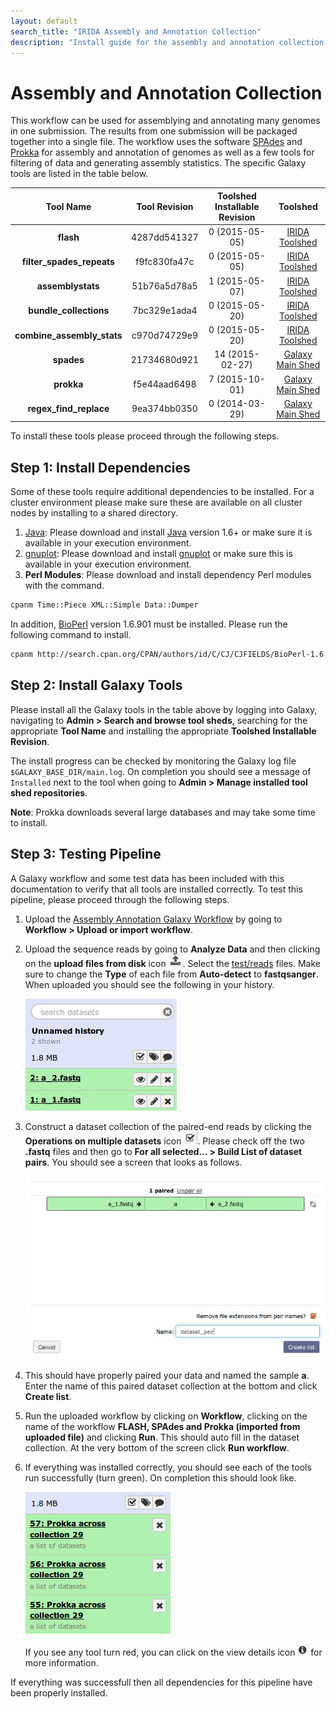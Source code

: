 ```yaml
---
layout: default
search_title: "IRIDA Assembly and Annotation Collection"
description: "Install guide for the assembly and annotation collection pipeline."
---
```


Assembly and Annotation Collection
==================================

This workflow can be used for assemblying and annotating many genomes in one submission.  The results from one submission will be packaged together into a single file.  The workflow uses the software [SPAdes][] and [Prokka][] for assembly and annotation of genomes as well as a few tools for filtering of data and generating assembly statistics.  The specific Galaxy tools are listed in the table below.

| Tool Name                  | Tool Revision | Toolshed Installable Revision | Toolshed             |
|:--------------------------:|:-------------:|:-----------------------------:|:--------------------:|
| **flash**                  | 4287dd541327  | 0 (2015-05-05)                | [IRIDA Toolshed][]   |
| **filter_spades_repeats**  | f9fc830fa47c  | 0 (2015-05-05)                | [IRIDA Toolshed][]   |
| **assemblystats**          | 51b76a5d78a5  | 1 (2015-05-07)                | [IRIDA Toolshed][]   |
| **bundle_collections**     | 7bc329e1ada4  | 0 (2015-05-20)                | [IRIDA Toolshed][]   |
| **combine_assembly_stats** | c970d74729e9  | 0 (2015-05-20)                | [IRIDA Toolshed][]   |
| **spades**                 | 21734680d921  | 14 (2015-02-27)               | [Galaxy Main Shed][] |
| **prokka**                 | f5e44aad6498  | 7 (2015-10-01)                | [Galaxy Main Shed][] |
| **regex_find_replace**     | 9ea374bb0350  | 0 (2014-03-29)                | [Galaxy Main Shed][] |

To install these tools please proceed through the following steps.

## Step 1: Install Dependencies

Some of these tools require additional dependencies to be installed.  For a cluster environment please make sure these are available on all cluster nodes by installing to a shared directory.

1. [Java][]:  Please download and install [Java][] version 1.6+ or make sure it is available in your execution environment.
2. [gnuplot][]: Please download and install [gnuplot][] or make sure this is available in your execution environment.
2. **Perl Modules**: Please download and install dependency Perl modules with the command.

```bash
cpanm Time::Piece XML::Simple Data::Dumper
```

In addition, [BioPerl][] version 1.6.901 must be installed.  Please run the following command to install.

```bash
cpanm http://search.cpan.org/CPAN/authors/id/C/CJ/CJFIELDS/BioPerl-1.6.901.tar.gz
```

## Step 2: Install Galaxy Tools

Please install all the Galaxy tools in the table above by logging into Galaxy, navigating to **Admin > Search and browse tool sheds**, searching for the appropriate **Tool Name** and installing the appropriate **Toolshed Installable Revision**.

The install progress can be checked by monitoring the Galaxy log file `$GALAXY_BASE_DIR/main.log`.  On completion you should see a message of `Installed` next to the tool when going to **Admin > Manage installed tool shed repositories**.

**Note**: Prokka downloads several large databases and may take some time to install.

## Step 3: Testing Pipeline

A Galaxy workflow and some test data has been included with this documentation to verify that all tools are installed correctly.  To test this pipeline, please proceed through the following steps.

1. Upload the [Assembly Annotation Galaxy Workflow][] by going to **Workflow > Upload or import workflow**.
2. Upload the sequence reads by going to **Analyze Data** and then clicking on the **upload files from disk** icon ![upload-icon][].  Select the [test/reads][] files.  Make sure to change the **Type** of each file from **Auto-detect** to **fastqsanger**.  When uploaded you should see the following in your history.

    ![upload-history][]

3. Construct a dataset collection of the paired-end reads by clicking the **Operations on multiple datasets** icon ![datasets-icon][].  Please check off the two **.fastq** files and then go to **For all selected... > Build List of dataset pairs**.  You should see a screen that looks as follows.

    ![dataset-pair-screen][]

4. This should have properly paired your data and named the sample **a**.  Enter the name of this paired dataset collection at the bottom and click **Create list**.
5. Run the uploaded workflow by clicking on **Workflow**, clicking on the name of the workflow **FLASH, SPAdes and Prokka (imported from uploaded file)** and clicking **Run**.  This should auto fill in the dataset collection.  At the very bottom of the screen click **Run workflow**.
6. If everything was installed correctly, you should see each of the tools run successfully (turn green).  On completion this should look like.

    ![workflow-success][]

    If you see any tool turn red, you can click on the view details icon ![view-details-icon][] for more information.

If everything was successfull then all dependencies for this pipeline have been properly installed.

[SPAdes]: http://bioinf.spbau.ru/spades
[Prokka]: http://www.vicbioinformatics.com/software.prokka.shtml
[Galaxy Main Shed]: http://toolshed.g2.bx.psu.edu/
[IRIDA Toolshed]: https://irida.corefacility.ca/galaxy-shed
[Java]: http://www.oracle.com/technetwork/java/javase/downloads/index.html
[gnuplot]: http://www.gnuplot.info/
[BioPerl]: http://www.bioperl.org/wiki/Main_Page
[Assembly Annotation Galaxy Workflow]: ../test/assembly-annotation-collection/assembly-annotation-collection.ga
[upload-icon]: ../test/snvphyl/images/upload-icon.jpg
[test/reads]: ../test/assembly-annotation/reads
[upload-history]: ../test/assembly-annotation/images/upload-history.jpg
[datasets-icon]: ../test/snvphyl/images/datasets-icon.jpg
[dataset-pair-screen]: ../test/assembly-annotation/images/dataset-pair-screen.jpg
[workflow-success]: ../test/assembly-annotation/images/workflow-success.png
[view-details-icon]: ../test/snvphyl/images/view-details-icon.jpg
